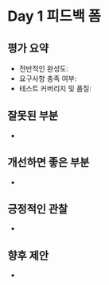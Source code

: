 # Day 1 피드백 폼

## 평가 요약
- 전반적인 완성도:
- 요구사항 충족 여부:
- 테스트 커버리지 및 품질:

## 잘못된 부분
- 

## 개선하면 좋은 부분
- 

## 긍정적인 관찰
- 

## 향후 제안
- 
